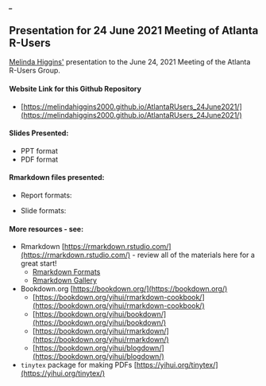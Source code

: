 ##### _


## Presentation for 24 June 2021 Meeting of Atlanta R-Users

[Melinda Higgins'](https://melindahiggins.netlify.app/) presentation to the June 24, 2021 Meeting of the Atlanta R-Users Group.

#### Website Link for this Github Repository

* [https://melindahiggins2000.github.io/AtlantaRUsers_24June2021/](https://melindahiggins2000.github.io/AtlantaRUsers_24June2021/)

#### Slides Presented:

* PPT format 
* PDF format 

#### Rmarkdown files presented:

* Report formats:
  
* Slide formats:
  

#### More resources - see:

* Rmarkdown [https://rmarkdown.rstudio.com/](https://rmarkdown.rstudio.com/) - review all of the materials here for a great start!
  - [Rmarkdown Formats](https://rmarkdown.rstudio.com/formats.html)
  - [Rmarkdown Gallery](https://rmarkdown.rstudio.com/gallery.html)
* Bookdown.org [https://bookdown.org/](https://bookdown.org/)
  - [https://bookdown.org/yihui/rmarkdown-cookbook/](https://bookdown.org/yihui/rmarkdown-cookbook/)
  - [https://bookdown.org/yihui/bookdown/](https://bookdown.org/yihui/bookdown/)
  - [https://bookdown.org/yihui/rmarkdown/](https://bookdown.org/yihui/rmarkdown/)
  - [https://bookdown.org/yihui/blogdown/](https://bookdown.org/yihui/blogdown/)
* `tinytex` package for making PDFs [https://yihui.org/tinytex/](https://yihui.org/tinytex/)
